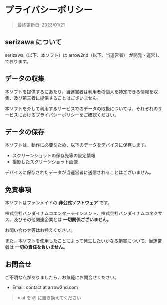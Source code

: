 # プライバシーポリシー

> 最終更新日: 2023/01/21

## serizawa について

serizawa（以下、本ソフト）は arrow2nd（以下、当運営者） が開発・運営しております。

## データの収集

本ソフトを提供するにあたり、当運営者は利用者の個人を特定できる情報を収集、及び第三者に提供することはございません。

本ソフトを介して利用するサービスでのデータの取扱については、それぞれのサービスにおけるプライバシーポリシーをご確認ください。

## データの保存

本ソフトは、動作に必要なため、以下のデータをデバイスに保存します。

- スクリーンショットの保存先等の設定情報
- 撮影したスクリーンショット画像

デバイスに保存されたデータが当運営者に送信されることはございません。

## 免責事項

本ソフトはファンメイドの **非公式ソフトウェア** です。

株式会社バンダイナムコエンターテインメント、株式会社バンダイナムコネクサス、及びその他関連企業とは **一切関係ございません。**

お問い合わせ等はお控えください。

また、本ソフトを使用したことによって発生したいかなる損害について、当運営者は **一切の責任を負いません。**

## お問合せ

ご不明な点がありましたら、お気軽にお問合せください。

- Email: contact at arrow2nd.com

> ※ at を @ に置き換えてください
